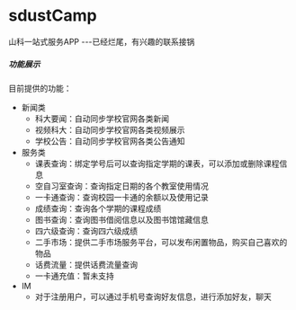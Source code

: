 # sdustCamp
山科一站式服务APP ---已经烂尾，有兴趣的联系接锅

##### 功能展示


目前提供的功能：
 - 新闻类
   - 科大要闻：自动同步学校官网各类新闻
   - 视频科大：自动同步学校官网各类视频展示
   - 学校公告：自动同步学校官网各类公告通知
 - 服务类
   - 课表查询：绑定学号后可以查询指定学期的课表，可以添加或删除课程信息
   - 空自习室查询：查询指定日期的各个教室使用情况
   - 一卡通查询：查询校园一卡通的余额以及使用记录
   - 成绩查询：查询各个学期的课程成绩
   - 图书查询：查询图书借阅信息以及图书馆馆藏信息
   - 四六级查询：查询四六级成绩
   - 二手市场：提供二手市场服务平台，可以发布闲置物品，购买自己喜欢的物品
   - 话费流量：提供话费流量查询
   - 一卡通充值：暂未支持
 - IM
   - 对于注册用户，可以通过手机号查询好友信息，进行添加好友，聊天
  
